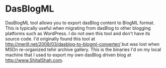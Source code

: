 DasBlogML
=========

DasBlogML tool allows you to export dasBlog content to BlogML format. 
This is typically useful when migrating from dasBlog to other blogging platforms such as WordPress.
I do not own this tool and don't have its source code. I'd originally found this tool at http://merill.net/2008/03/dasblog-to-blogml-converter/
but was lost when MSDn re-organized tehir archive gallery. This is the binaries I'd on my local machine that I used to export
my own dasBlog driven blog at http://www.ShitalShah.com.
